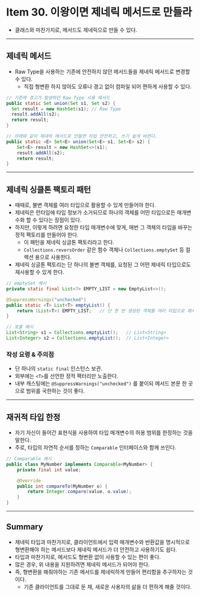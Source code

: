 # Item 30. 이왕이면 제네릭 메서드로 만들라
- 클래스와 마찬가지로, 메서드도 제네릭으로 만들 수 있다.

---
## 제네릭 메서드
- Raw Type을 사용하는 기존에 안전하지 않던 메서드들을 제네릭 메서드로 변경할 수 있다.
  - 직접 형변환 하지 않아도 오류나 경고 없이 컴파일 되어 편하게 사용할 수 있다.


```java
// 기존에 경고가 발생하던 Raw Type 사용 메서드
public static Set union(Set s1, Set s2) {
  Set result = new HashSet(s1); // Raw Type
  result.addAll(s2);
  return result;
}

// 아래와 같이 제네릭 메서드로 만들면 타입 안전하고, 쓰기 쉽게 바뀐다.
public static <E> Set<E> union(Set<E> s1, Set<E> s2) {
    Set<E> result = new HashSet<>(s1);
    result.addAll(s2);
    return result;
}
```


---
## 제네릭 싱클톤 팩토리 패턴
- 때때로, 불변 객체를 여러 타입으로 활용할 수 있게 만들어야 한다.
- 제네릭은 런타임에 타입 정보가 소거되므로 하나의 객체를 어떤 타입으로든 매개변수화 할 수 있다는 장점이 있다.
- 하지만, 이렇게 하려면 요청한 타입 매개변수에 맞게, 매번 그 객체의 타입을 바꾸는 정적 팩토리를 만들어야 한다.
  - 이 패턴을 제네릭 싱글톤 팩토리라고 한다.
  - `Collections.reversOrder` 같은 함수 객체나 `Collections.emptySet` 등 컬렉션 용으로 사용한다.
- 제네릭 싱글톤 팩토리는 단 하나의 불변 객체를, 요청된 그 어떤 제네릭 타입으로도 재사용할 수 있게 한다.

```java
// emptySet 예시
private static final List<?> EMPTY_LIST = new EmptyList<>();

@SuppressWarnings("unchecked")
public static <T> List<T> emptyList() {
    return (List<T>) EMPTY_LIST;   // 단 한 번 생성된 객체를 여러 타입으로 재사용
}

// 호출 예시
List<String> s1 = Collections.emptyList();   // List<String>
List<Integer> s2 = Collections.emptyList();  // List<Integer>

```


### 작성 요령 & 주의점
- 단 하나의 `static final` 인스턴스 보관.
- 외부에는 `<T>`를 선언한 정적 팩터리만 노출한다.
- 내부 캐스팅에는 `@SuppressWarnings("unchecked")` 를 붙이되 메서드 본문 한 곳으로 범위를 국한하는 것이 좋다.


---
## 재귀적 타입 한정
- 자기 자신이 들어간 표현식을 사용하여 타입 매개변수의 허용 범위를 한정하는 것을 말한다.
- 주로, 타입의 자연적 순서를 정하는 `Comparable` 인터페이스와 함께 쓰인다.


```java
// Comparable 예시
public class MyNumber implements Comparable<MyNumber> {
    private final int value;

    @Override
    public int compareTo(MyNumber o) {
        return Integer.compare(value, o.value);
    }
}

```



---
## Summary
- 제네릭 타입과 마찬가지로, 클라이언트에서 입력 매개변수와 반환값을 명시적으로 형변환해야 하는 메서드보다 제네릭 메서드가 더 안전하고 사용하기도 쉽다.
- 타입과 마찬가지로, 메서드도 형변환 없이 사용할 수 있는 편이 좋다.
- 많은 경우, 위 내용을 지원하려면 제네릭 메서드가 되어야 한다.
- 즉, 형변환을 해줘야하는 기존 메서드를 제네릭하게 만들어 편리함을 추구하자는 것이다.
  - 기존 클라이언트를 그대로 둔 채, 새로운 사용자의 삶을 더 편하게 해줄 것이다.